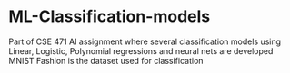 # ML-Classification-models
Part of CSE 471 AI assignment where several classification models using Linear, Logistic, Polynomial regressions and neural nets are developed 
MNIST Fashion is the dataset used for classification
